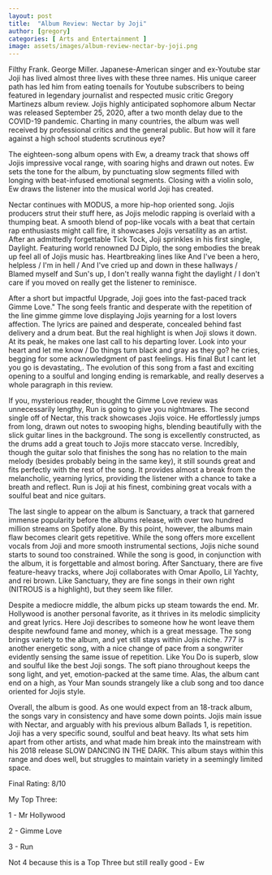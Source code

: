```yaml
---
layout: post
title:  "Album Review: Nectar by Joji"
author: [gregory]
categories: [ Arts and Entertainment ]
image: assets/images/album-review-nectar-by-joji.png
---
```


Filthy Frank. George Miller. Japanese-American singer and ex-Youtube star Joji has lived almost three lives with these three names. His unique career path has led him from eating toenails for Youtube subscribers to being featured in legendary journalist and respected music critic Gregory Martinezs album review. Jojis highly anticipated sophomore album Nectar was released September 25, 2020, after a two month delay due to the COVID-19 pandemic. Charting in many countries, the album was well received by professional critics and the general public. But how will it fare against a high school students scrutinous eye?

The eighteen-song album opens with Ew, a dreamy track that shows off Jojis impressive vocal range, with soaring highs and drawn out notes. Ew sets the tone for the album, by punctuating slow segments filled with longing with beat-infused emotional segments. Closing with a violin solo, Ew draws the listener into the musical world Joji has created.

Nectar continues with MODUS, a more hip-hop oriented song. Jojis producers strut their stuff here, as Jojis melodic rapping is overlaid with a thumping beat. A smooth blend of pop-like vocals with a beat that certain rap enthusiasts might call fire, it showcases Jojis versatility as an artist. After an admittedly forgettable Tick Tock, Joji sprinkles in his first single, Daylight. Featuring world renowned DJ Diplo, the song embodies the break up feel all of Jojis music has. Heartbreaking lines like And I've been a hero, helpless / I'm in hell / And I've cried up and down in these hallways / Blamed myself and Sun's up, I don't really wanna fight the daylight / I don't care if you moved on really get the listener to reminisce. 

After a short but impactful Upgrade, Joji goes into the fast-paced track Gimme Love." The song feels frantic and desperate with the repetition of the line gimme gimme love displaying Jojis yearning for a lost lovers affection. The lyrics are pained and desperate, concealed behind fast delivery and a drum beat. But the real highlight is when Joji slows it down. At its peak, he makes one last call to his departing lover. Look into your heart and let me know / Do things turn black and gray as they go? he cries, begging for some acknowledgment of past feelings. His final But I cant let you go is devastating,. The evolution of this song from a fast and exciting opening to a soulful and longing ending is remarkable, and really deserves a whole paragraph in this review.

If you, mysterious reader, thought the Gimme Love review was unnecessarily lengthy, Run is going to give you nightmares. The second single off of Nectar, this track showcases Jojis voice. He effortlessly jumps from long, drawn out notes to swooping highs, blending beautifully with the slick guitar lines in the background. The song is excellently constructed, as the drums add a great touch to Jojis more staccato verse. Incredibly, though the guitar solo that finishes the song has no relation to the main melody (besides probably being in the same key), it still sounds great and fits perfectly with the rest of the song. It provides almost a break from the melancholic, yearning lyrics, providing the listener with a chance to take a breath and reflect. Run is Joji at his finest, combining great vocals with a soulful beat and nice guitars.

The last single to appear on the album is Sanctuary, a track that garnered immense popularity before the albums release, with over two hundred million streams on Spotify alone. By this point, however, the albums main flaw becomes clearit gets repetitive. While the song offers more excellent vocals from Joji and more smooth instrumental sections, Jojis niche sound starts to sound too constrained. While the song is good, in conjunction with the album, it is forgettable and almost boring. After Sanctuary, there are five feature-heavy tracks, where Joji collaborates with Omar Apollo, Lil Yachty, and rei brown. Like Sanctuary, they are fine songs in their own right (NITROUS is a highlight), but they seem like filler. 

Despite a mediocre middle, the album picks up steam towards the end. Mr. Hollywood is another personal favorite, as it thrives in its melodic simplicity and great lyrics. Here Joji describes to someone how he wont leave them despite newfound fame and money, which is a great message. The song brings variety to the album, and yet still stays within Jojis niche. 777 is another energetic song, with a nice change of pace from a songwriter evidently sensing the same issue of repetition. Like You Do is superb, slow and soulful like the best Joji songs. The soft piano throughout keeps the song light, and yet, emotion-packed at the same time. Alas, the album cant end on a high, as Your Man sounds strangely like a club song and too dance oriented for Jojis style.

Overall, the album is good. As one would expect from an 18-track album, the songs vary in consistency and have some down points. Jojis main issue with Nectar, and arguably with his previous album Ballads 1, is repetition. Joji has a very specific sound, soulful and beat heavy. Its what sets him apart from other artists, and what made him break into the mainstream with his 2018 release SLOW DANCING IN THE DARK. This album stays within this range and does well, but struggles to maintain variety in a seemingly limited space. 

Final Rating: 8/10

My Top Three:

1 - Mr Hollywood

2 - Gimme Love

3 - Run

Not 4 because this is a Top Three but still really good - Ew 


